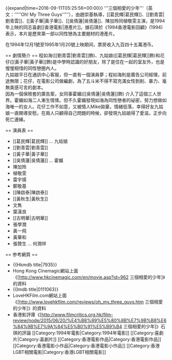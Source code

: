{{expand|time=2016-09-11T05:25:56+00:00}}
'''三個相愛的少年'''（英文：'''''Oh! My Three Guys'''''），由趙崇基執導，[[葛民輝|葛民輝]]、[[劉青雲|劉青雲]]、[[黃子華|黃子華]]、[[吳倩蓮|吳倩蓮]]、陳加玲同植敬雯主演，是1994年上映的同志喜劇[[香港電影|港產片]]。據石琪於《1994香港電影回顧》(1994)表示，本片是歷來第一部以同性戀為主要題材的港產片。

在1994年12月1號至1995年1月20號上映期间，票房收入九百四十五萬港币。

== 劇情簡介 ==
程如海([[劉青雲|劉青雲]]飾)、九姑娘([[葛民輝|葛民輝]]飾)和花仔([[黃子華|黃子華]]飾)是中學時認識的好朋友，除了是住在一起的室友外，也是惺惺相惜的同性戀圈內人。<br/>
九姑娘平日在通訊中心客服，但一直有一個演員夢；程如海則是廣告公司經理，前途無限；花仔，在電影公司做編劇，為了五斗米不得不寫充滿女性剝削、暴力、毫無美感可言的劇本。<br>
因為一個保險套的廣告案，女同事霍媚([[吳倩蓮|吳倩蓮]]飾) 介入了這個三人世界。霍媚如海二人漸生情愫。但不久霍媚發現如海為同性戀者的祕密，努力想做如海唯一的女人。花仔工作不如意，又被情人Mike拋棄，情緒低落，幸得好友九姑娘一直開導安慰。在兩人只顧得自己問題的時候，卻發現九姑娘得了愛滋，正步向死亡邊緣。

== 演員表 ==
* [[葛民輝|葛民輝]] ... 九姑娘
* [[劉青雲|劉青雲]]
* [[黃子華|黃子華]]
* [[吳倩蓮|吳倩蓮]] ... 霍媚
* 陳加玲
* 植敬雯
* 雷宇揚
* 鄭敬基
* [[陳啟泰|陳啟泰]]
* [[黃秋生|黃秋生]]
* 文雋
* 葉漢良
* [[古明華|古明華]]
* 張學潤
* 黃一飛
* 黃華和
* 張贊生 ... 何潤祥

== 参考網頁 ==
* {{Hkmdb title|7935}}
* Hong Kong Cinemagic網站上面《[http://www.hkcinemagic.com/en/movie.asp?id=962 三個相愛的少年]》的資料
* {{Imdb title|0111063}}
* LoveHKFilm.com網站上面《[http://www.lovehkfilm.com/reviews/oh_my_three_guys.htm 三個相愛的少年]》的資料
* 香港影評庫《[http://www.filmcritics.org.hk/film-review/node/2015/06/20/%E4%B8%89%E5%80%8B%E7%9B%B8%E6%84%9B%E7%9A%84%E5%B0%91%E5%B9%B4 三個相愛的少年]》石琪的評論
[[Category:1994年電影|Category:1994年電影]]
[[Category:喜劇片|Category:喜劇片]]
[[Category:香港電影作品|Category:香港電影作品]]
[[Category:香港電影小作品|Category:香港電影小作品]]
[[Category:香港LGBT相關電影|Category:香港LGBT相關電影]]